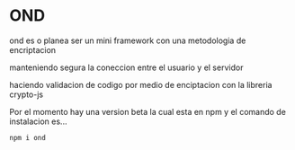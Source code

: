 # OND

ond es o planea ser un mini framework con una metodologia de encriptacion 

manteniendo segura la coneccion entre el usuario y el servidor

haciendo validacion de codigo por medio de enciptacion con la libreria crypto-js

Por el momento hay una version beta la cual esta en npm y el comando de instalacion es...

```bash
npm i ond
```